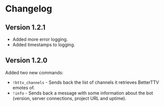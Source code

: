 # Changelog

## Version 1.2.1
- Added more error logging.
- Added timestamps to logging.

## Version 1.2.0
Added two new commands:
- `!bttv_channels` - Sends back the list of channels it retrieves BetterTTV emotes of.
- `!info` - Sends back a message with some information about the bot (version, server connections, project URL and uptime).
